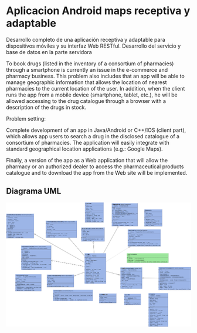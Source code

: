 # Aplicacion Android maps receptiva y adaptable

Desarrollo completo de una aplicación receptiva y adaptable para dispositivos móviles y su interfaz Web RESTful. Desarrollo del servicio y base de datos en la parte servidora

To book drugs (listed in the inventory of a consortium of pharmacies) through a smartphone is currently an issue in the e-commerce and pharmacy business. This problem also includes that an app will be able to manage geographic information that allows the location of nearest pharmacies to the current location of the user. In addition, when the client runs the app from a mobile device (smartphone, tablet, etc.), he  will be allowed accessing to the drug catalogue through a browser with a description of the drugs in stock.

Problem setting:

Complete development of an app in Java/Android or C++/IOS (client part), which allows app users to search a drug in the disclosed catalogue of a consortium of pharmacies. The application will easily integrate with standard geographical location applications (e.g.: Google Maps). 

Finally, a version of the app as a Web application that will allow the pharmacy or an authorized dealer to access the pharmaceutical products catalogue and to download the app from the Web site will be implemented.

## Diagrama UML

![UML](DOC/diagrama.png)